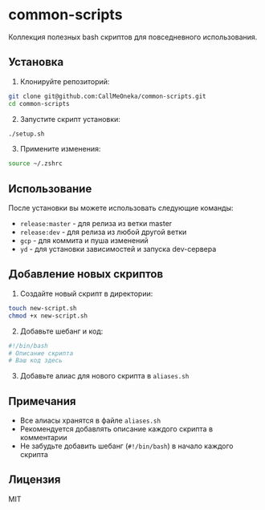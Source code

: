# common-scripts

Коллекция полезных bash скриптов для повседневного использования.

## Установка

1. Клонируйте репозиторий:

```bash
git clone git@github.com:CallMeOneka/common-scripts.git
cd common-scripts
```

2. Запустите скрипт установки:

```bash
./setup.sh
```

3. Примените изменения:
```bash
source ~/.zshrc
```

## Использование

После установки вы можете использовать следующие команды:

- `release:master` - для релиза из ветки master
- `release:dev` - для релиза из любой другой ветки
- `gcp` - для коммита и пуша изменений
- `yd` - для установки зависимостей и запуска dev-сервера

## Добавление новых скриптов

1. Создайте новый скрипт в директории:
```bash
touch new-script.sh
chmod +x new-script.sh
```

2. Добавьте шебанг и код:
```bash
#!/bin/bash
# Описание скрипта
# Ваш код здесь
```

3. Добавьте алиас для нового скрипта в `aliases.sh`

## Примечания

- Все алиасы хранятся в файле `aliases.sh`
- Рекомендуется добавлять описание каждого скрипта в комментарии
- Не забудьте добавить шебанг (`#!/bin/bash`) в начало каждого скрипта

## Лицензия

MIT
